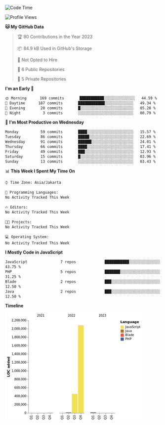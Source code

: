 <!--START_SECTION:waka-->
![Code Time](http://img.shields.io/badge/Code%20Time-0%20secs-blue)

![Profile Views](http://img.shields.io/badge/Profile%20Views-0-blue)

**🐱 My GitHub Data** 

> 🏆 80 Contributions in the Year 2023
 > 
> 📦 84.9 kB Used in GitHub's Storage 
 > 
> 🚫 Not Opted to Hire
 > 
> 📜 6 Public Repositories 
 > 
> 🔑 5 Private Repositories  
 > 
**I'm an Early 🐤** 

```text
🌞 Morning      169 commits       ███████████░░░░░░░░░░░░░░   44.59 % 
🌆 Daytime      187 commits       ████████████░░░░░░░░░░░░░   49.34 % 
🌃 Evening       20 commits       █░░░░░░░░░░░░░░░░░░░░░░░░   05.28 % 
🌙 Night          3 commits       ░░░░░░░░░░░░░░░░░░░░░░░░░   00.79 % 

```
📅 **I'm Most Productive on Wednesday** 

```text
Monday          59 commits       ████░░░░░░░░░░░░░░░░░░░░░   15.57 % 
Tuesday         86 commits       █████░░░░░░░░░░░░░░░░░░░░   22.69 % 
Wednesday       91 commits       ██████░░░░░░░░░░░░░░░░░░░   24.01 % 
Thursday        66 commits       ████░░░░░░░░░░░░░░░░░░░░░   17.41 % 
Friday          49 commits       ███░░░░░░░░░░░░░░░░░░░░░░   12.93 % 
Saturday        15 commits       █░░░░░░░░░░░░░░░░░░░░░░░░   03.96 % 
Sunday          13 commits       ░░░░░░░░░░░░░░░░░░░░░░░░░   03.43 % 

```


📊 **This Week I Spent My Time On** 

```text
⌚︎ Time Zone: Asia/Jakarta

💬 Programming Languages: 
No Activity Tracked This Week

🔥 Editors: 
No Activity Tracked This Week

🐱‍💻 Projects: 
No Activity Tracked This Week

💻 Operating System: 
No Activity Tracked This Week

```

**I Mostly Code in JavaScript** 

```text
JavaScript               7 repos             ███████████░░░░░░░░░░░░░░   43.75 % 
PHP                      5 repos             ███████░░░░░░░░░░░░░░░░░░   31.25 % 
Blade                    2 repos             ███░░░░░░░░░░░░░░░░░░░░░░   12.50 % 
Java                     2 repos             ███░░░░░░░░░░░░░░░░░░░░░░   12.50 % 

```


**Timeline**

![Chart not found](https://raw.githubusercontent.com/brstreet2/brstreet2/main/charts/bar_graph.png) 


<!--END_SECTION:waka-->
